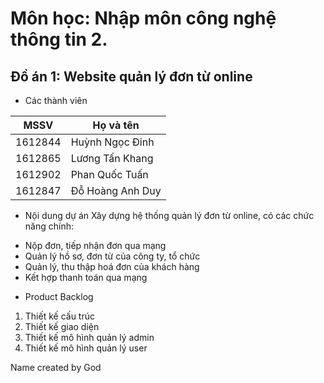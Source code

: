 # Môn học: Nhập môn công nghệ thông tin 2.
## Đồ án 1: Website quản lý đơn từ online
* Các thành viên

MSSV    | Họ và tên
------- | -----------------
1612844 | Huỳnh Ngọc Đỉnh
1612865 | Lương Tấn Khang
1612902 | Phan Quốc Tuấn
1612847 | Đỗ Hoàng Anh Duy

* Nội dung dự án
Xây dựng hệ thống quản lý đơn từ online, có các chức năng chính:
- Nộp đơn, tiếp nhận đơn qua mạng 
- Quản lý hồ sơ, đơn từ của công ty, tổ chức 
- Quản lý, thu thập hoá đơn của khách hàng
- Kết hợp thanh toán qua mạng 

* Product Backlog

1. Thiết kế cấu trúc
2. Thiết kế giao diện
3. Thiết kế mô hình quản lý admin
4. Thiết kế mô hình quản lý user

Name created by God
